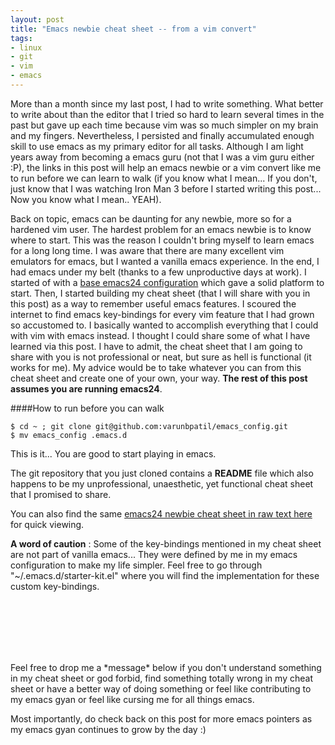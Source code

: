 ```yaml
---
layout: post
title: "Emacs newbie cheat sheet -- from a vim convert"
tags:
- linux
- git
- vim
- emacs
---
```


More than a month since my last post, I had to write something. What better to write about than the editor that I tried so hard to learn several times in the past but gave up each time because vim was so much simpler on my brain and my fingers. Nevertheless, I persisted and finally accumulated enough skill to use emacs as my primary editor for all tasks. Although I am light years away from becoming a emacs guru (not that I was a vim guru either :P), the links in this post will help an emacs newbie or a vim convert like me to run before we can learn to walk (if you know what I mean... If you don't, just know that I was watching Iron Man 3 before I started writing this post... Now you know what I mean.. YEAH).

Back on topic, emacs can be daunting for any newbie, more so for a hardened vim user. The hardest problem for an emacs newbie is to know where to start. This was the reason I couldn't bring myself to learn emacs for a long long time. I was aware that there are many excellent vim emulators for emacs, but I wanted a vanilla emacs experience. In the end, I had emacs under my belt (thanks to a few unproductive days at work). I started of with a [base emacs24 configuration](https://github.com/eschulte/emacs24-starter-kit) which gave a solid platform to start. Then, I started building my cheat sheet (that I will share with you in this post) as a way to remember useful emacs features. I scoured the internet to find emacs key-bindings for every vim feature that I had grown so accustomed to. I basically wanted to accomplish everything that I could with vim with emacs instead. I thought I could share some of what I have learned via this post. I have to admit, the cheat sheet that I am going to share with you is not professional or neat, but sure as hell is functional (it works for me). My advice would be to take whatever you can from this cheat sheet and create one of your own, your way. __The rest of this post assumes you are running emacs24__.

####How to run before you can walk

    $ cd ~ ; git clone git@github.com:varunbpatil/emacs_config.git
    $ mv emacs_config .emacs.d

This is it... You are good to start playing in emacs.

The git repository that you just cloned contains a __README__ file which also happens to be my unprofessional, unaesthetic, yet functional cheat sheet that I promised to share.

You can also find the same [emacs24 newbie cheat sheet in raw text here](https://raw.github.com/varunbpatil/emacs_config/master/README) for quick viewing.

__A word of caution__ : Some of the key-bindings mentioned in my cheat sheet are not part of vanilla emacs... They were defined by me in my emacs configuration to make my life simpler. Feel free to go through "~/.emacs.d/starter-kit.el" where you will find the implementation for these custom key-bindings.

<br />
<br />
<br />
<br />
<br />
            
Feel free to drop me a \*message\* below if you don't understand something in my cheat sheet or god forbid, find something totally wrong in my cheat sheet or have a better way of doing something or feel like contributing to my emacs gyan or feel like cursing me for all things emacs.

Most importantly, do check back on this post for more emacs pointers as my emacs gyan continues to grow by the day :)